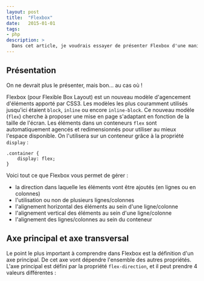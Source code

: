 ```yaml
---
layout: post
title:  "Flexbox"
date:   2015-01-01
tags:
- php
description: >
  Dans cet article, je voudrais essayer de présenter Flexbox d'une manière assez simple, afin que tout le monde puisse en appréhender les principes rapidement.
---
```


## Présentation

On ne devrait plus le présenter, mais bon... au cas où !

Flexbox (pour Flexible Box Layout) est un nouveau modèle d'agencement d'éléments apporté par CSS3. Les modèles les plus couramment utilisés jusqu'ici étaient `block`, `inline` ou encore `inline-block`. Ce nouveau modèle (`flex`) cherche à proposer une mise en page s'adaptant en fonction de la taille de l'écran. Les éléments dans un conteneurs `flex` sont automatiquement agencés et redimensionnés pour utiliser au mieux l'espace disponible. On l'utilisera sur un conteneur grâce à la propriété `display` :

    .container {
        display: flex;
    }

Voici tout ce que Flexbox vous permet de gérer :

- la direction dans laquelle les éléments vont être ajoutés (en lignes ou en colonnes)
- l'utilisation ou non de plusieurs lignes/colonnes
- l'alignement horizontal des éléments au sein d'une ligne/colonne
- l'alignement vertical des éléments au sein d'une ligne/colonne
- l'alignement des lignes/colonnes au sein du conteneur

## Axe principal et axe transversal

Le point le plus important à comprendre dans Flexbox est la définition d'un axe principal. De cet axe vont dépendre l'ensemble des autres propriétés. L'axe principal est défini par la propriété `flex-direction`, et il peut prendre 4 valeurs différentes :

